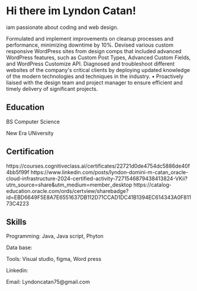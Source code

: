 <h1>Hi there im Lyndon Catan!</h1>
iam passionate about coding and web design.
<p>
Formulated and implement improvements on cleanup processes and performance, minimizing downtime by 10%.
Devised various custom responsive WordPress sites from design comps that included advanced WordPress features, such as Custom Post Types, Advanced Custom Fields, and WordPress Customize API.
Diagnosed and troubleshoot different websites of the company's critical clients by deploying updated knowledge of the modern technologies and techniques in the industry.
• Proactively liaised with the design team and project manager to ensure efficient and timely delivery of significant projects.</p>

<h2>Education</h2>
<p>BS Computer Science </p>
<p>New Era UNiversity</p>

<H2>Certification</H2>
https://courses.cognitiveclass.ai/certificates/22721d0de4754dc5886de40f4bb5f99f
https://www.linkedin.com/posts/lyndon-domini-m-catan_oracle-cloud-infrastructure-2024-certified-activity-7271546879438413824-VKii?utm_source=share&utm_medium=member_desktop
https://catalog-education.oracle.com/ords/certview/sharebadge?id=EBD6649F5E8A7E6551637DB112D71CCAD1DC41B1394EC614343A0F81173C4223

<H2>Skills</H2>
<p>Programming: Java, Java script, Phyton </p>
<p>Data base:</p>
<p>Tools: Visual studio, figma, Word press</p>
<p>Linkedin: </p>
<p>Email: Lyndoncatan75@gmail.com</p>


